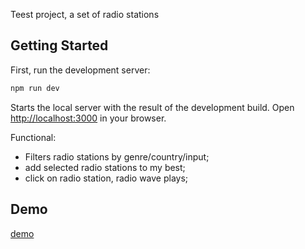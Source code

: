 Teest project, a set of radio stations

## Getting Started

First, run the development server:

```bash
npm run dev
```
Starts the local server with the result of the development build. Open [http://localhost:3000](http://localhost:3000) in your browser.

Functional:

- Filters radio stations by genre/country/input;
- add selected radio stations to my best;
- click on radio station, radio wave plays;

## Demo

[demo](https://radios-d93mst6tq-inconsumable1812.vercel.app/)
